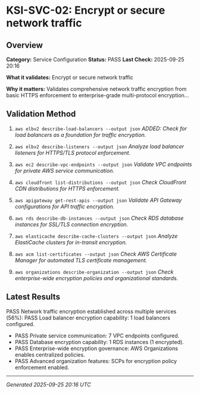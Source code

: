 # KSI-SVC-02: Encrypt or secure network traffic

## Overview

**Category:** Service Configuration
**Status:** PASS
**Last Check:** 2025-09-25 20:16

**What it validates:** Encrypt or secure network traffic

**Why it matters:** Validates comprehensive network traffic encryption from basic HTTPS enforcement to enterprise-grade multi-protocol encryption...

## Validation Method

1. `aws elbv2 describe-load-balancers --output json`
   *ADDED: Check for load balancers as a foundation for traffic encryption.*

2. `aws elbv2 describe-listeners --output json`
   *Analyze load balancer listeners for HTTPS/TLS protocol enforcement.*

3. `aws ec2 describe-vpc-endpoints --output json`
   *Validate VPC endpoints for private AWS service communication.*

4. `aws cloudfront list-distributions --output json`
   *Check CloudFront CDN distributions for HTTPS enforcement.*

5. `aws apigateway get-rest-apis --output json`
   *Validate API Gateway configurations for API traffic encryption.*

6. `aws rds describe-db-instances --output json`
   *Check RDS database instances for SSL/TLS connection encryption.*

7. `aws elasticache describe-cache-clusters --output json`
   *Analyze ElastiCache clusters for in-transit encryption.*

8. `aws acm list-certificates --output json`
   *Check AWS Certificate Manager for automated TLS certificate management.*

9. `aws organizations describe-organization --output json`
   *Check enterprise-wide encryption policies and organizational standards.*

## Latest Results

PASS Network traffic encryption established across multiple services (56%): PASS Load balancer encryption capability: 1 load balancers configured.
- PASS Private service communication: 7 VPC endpoints configured.
- PASS Database encryption capability: 1 RDS instances (1 encrypted).
- PASS Enterprise-wide encryption governance: AWS Organizations enables centralized policies.
- PASS Advanced organization features: SCPs for encryption policy enforcement enabled.

---
*Generated 2025-09-25 20:16 UTC*